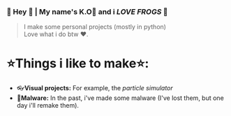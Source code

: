### 🐸 Hey 🐸 | My name's K.O🐸 and i *LOVE FROGS* 🐸
> I make some personal projects (mostly in python)</br>
> Love what i do btw ❤️.

# ⭐Things i like to make⭐:
- 👓**Visual projects:** For example, the *particle simulator*
- 🦠**Malware:** In the past, i've made some malware (I've lost them, but one day i'll remake them).

<!--
WHY ARE U LOOKING HERE UH?
FROG BOOOOOOMB
🐸🐸🐸🐸🐸🐸🐸
--!>
